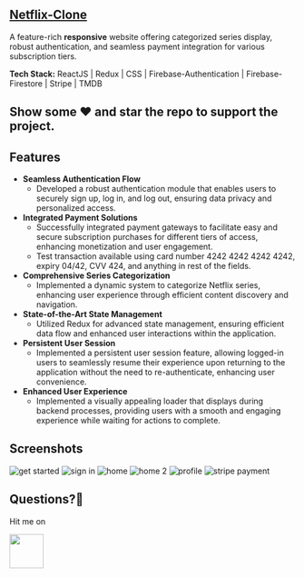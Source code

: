 ## [Netflix-Clone](https://netflix-clone-7864d.web.app/)

A feature-rich **responsive** website offering categorized series display, robust authentication, and seamless payment integration for various subscription tiers.

<b>Tech Stack:</b> ReactJS | Redux | CSS | Firebase-Authentication | Firebase-Firestore | Stripe | TMDB 

## Show some :heart: and star the repo to support the project.
   
## Features

* <b>Seamless Authentication Flow</b>
  * Developed a robust authentication module that enables users to securely sign up, log in, and log out, ensuring data privacy and personalized access.
* <b>Integrated Payment Solutions</b>
  * Successfully integrated payment gateways to facilitate easy and secure subscription purchases for different tiers of access, enhancing monetization and user engagement.
  * Test transaction available using card number 4242 4242 4242 4242, expiry 04/42, CVV 424, and anything in rest of the fields.
* <b>Comprehensive Series Categorization</b>
  * Implemented a dynamic system to categorize Netflix series, enhancing user experience through efficient content discovery and navigation.
* <b>State-of-the-Art State Management</b>
  * Utilized Redux for advanced state management, ensuring efficient data flow and enhanced user interactions within the application.
* <b>Persistent User Session</b>
  * Implemented a persistent user session feature, allowing logged-in users to seamlessly resume their experience upon returning to the application without the need to re-authenticate, enhancing user convenience.
* <b>Enhanced User Experience</b>
  * Implemented a visually appealing loader that displays during backend processes, providing users with a smooth and engaging experience while waiting for actions to complete.

## Screenshots

![get started](https://github.com/rohit-bindal/Netflix-Clone/assets/56409926/fa176841-af1f-431e-9721-df1792f3a92d)
![sign in](https://github.com/rohit-bindal/Netflix-Clone/assets/56409926/0fa71879-e590-4cc3-9636-4162b1d3f1e5)
![home](https://github.com/rohit-bindal/Netflix-Clone/assets/56409926/b4837485-7857-449d-9d5f-11f5a46a7f56)
![home 2](https://github.com/rohit-bindal/Netflix-Clone/assets/56409926/1b54e1d1-4dc9-427e-81a7-827fede90a2b)
![profile](https://github.com/rohit-bindal/Netflix-Clone/assets/56409926/dba6bc28-7e13-49ad-a772-402b62bc08bd)
![stripe payment](https://github.com/rohit-bindal/Netflix-Clone/assets/56409926/8711f6b6-763a-4f14-bfb2-24d7f79674d5)

 ## Questions?🤔
 
 Hit me on
 
<a href="https://www.linkedin.com/in/rohit-bindal-251445197"><img src="https://user-images.githubusercontent.com/35039342/55471530-94b34280-5627-11e9-8c0e-6fe86a8406d6.png" width="60"></a>
